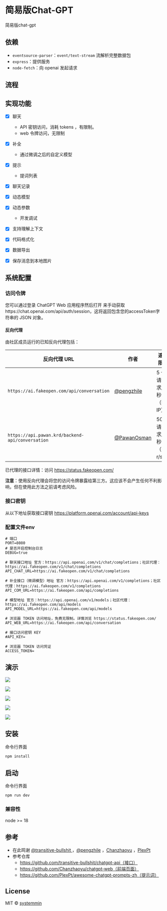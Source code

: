 # 简易版Chat-GPT 

简易版chat-gpt

## 依赖

- `eventsource-parser`：`event/text-stream` 流解析完整数据包
- `express`：提供服务
- `node-fetch`：向 openai 发起请求

## 流程





## 实现功能

- [x] 聊天

  - API 密钥访问，消耗 tokens ，有限制。
  - web 令牌访问，无限制

- [x] 补全

  - 通过微调之后的自定义模型

- [x] 提示

  - 提词列表

- [x] 聊天记录

- [x] 动态模型

- [x] 动态参数

  - 开发调试

- [x] 支持理解上下文

- [x] 代码格式化

- [x] 数据导出

- [x] 保存消息到本地图片

## 系统配置

### 访问令牌

您可以通过登录 ChatGPT Web 应用程序然后打开 来手动获取https://chat.openai.com/api/auth/session，这将返回包含您的accessToken字符串的 JSON 对象。

#### 反向代理

由社区成员运行的已知反向代理包括：

| 反向代理 URL                                     | 作者                                         | 速率限制                  | 最后检查           |
| ------------------------------------------------ | -------------------------------------------- | ------------------------- | ------------------ |
| `https://ai.fakeopen.com/api/conversation`       | [@pengzhile](https://github.com/pengzhile)   | 5 个请求/10 秒（按 IP）   | 2023 年 4 月 18 日 |
| `https://api.pawan.krd/backend-api/conversation` | [@PawanOsman](https://github.com/PawanOsman) | 50 个请求/15 秒（~3 r/s） | 2023 年 3 月 23 日 |

已代理的接口详情：访问 https://status.fakeopen.com/

**注意**：使用反向代理会将您的访问令牌暴露给第三方。这应该不会产生任何不利影响，但在使用此方法之前请考虑风险。

### 接口密钥

从以下地址获取接口密钥 https://platform.openai.com/account/api-keys

### 配置文件env


```
# 端口
PORT=8080
# 是否开启控制台日志
DEBUG=true

# 聊天接口地址 官方：https://api.openai.com/v1/chat/completions；社区代理：https://ai.fakeopen.com/v1/chat/completions
API_CHAT_URL=https://ai.fakeopen.com/v1/chat/completions

# 补全接口（微调模型）地址 官方：https://api.openai.com/v1/completions；社区代理：https://ai.fakeopen.com/v1/completions
API_COM_URL=https://ai.fakeopen.com/api/completions

# 模型地址 官方：https://api.openai.com/v1/models；社区代理：https://ai.fakeopen.com/api/models
API_MODEL_URL=https://ai.fakeopen.com/api/models

# 浏览器 TOKEN 访问地址，免费无限制。详情浏览 https://status.fakeopen.com/
API_WEB_URL=https://ai.fakeopen.com/api/conversation

# 接口访问密钥 KEY 
#API_KEY=

# 浏览器 TOKEN 访问凭证 
ACCESS_TOKEN=
```

## 演示


![](https://raw.githubusercontent.com/systemmin/chat-gpt-simple/main/docs/1.png)

![](https://raw.githubusercontent.com/systemmin/chat-gpt-simple/main/docs/2.png)

![](https://raw.githubusercontent.com/systemmin/chat-gpt-simple/main/docs/3.png)

![](https://raw.githubusercontent.com/systemmin/chat-gpt-simple/main/docs/4.png)

![](https://raw.githubusercontent.com/systemmin/chat-gpt-simple/main/docs/5.png)


## 安装

命令行界面

```sh
npm install 
```

## 启动

命令行界面

```sh
npm run dev
```

### 兼容性
node >= 18

## 参考

- 在此鸣谢 [@transitive-bullshit ](https://github.com/transitive-bullshit/)，[@pengzhile](https://github.com/pengzhile) ，[Chanzhaoyu](https://github.com/Chanzhaoyu) ，[PlexPt](https://github.com/PlexPt) 
- 参考仓库
  - https://github.com/transitive-bullshit/chatgpt-api（接口）
  - https://github.com/Chanzhaoyu/chatgpt-web（前端页面）
  - https://github.com/PlexPt/awesome-chatgpt-prompts-zh（提示词）

## License

MIT © [systemmin](https://dtking.cn/)
